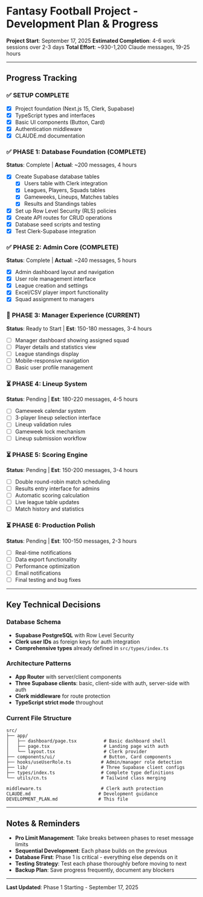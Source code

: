 # Fantasy Football Project - Development Plan & Progress

**Project Start**: September 17, 2025
**Estimated Completion**: 4-6 work sessions over 2-3 days
**Total Effort**: ~930-1,200 Claude messages, 19-25 hours

---

## Progress Tracking

### ✅ **SETUP COMPLETE**
- [x] Project foundation (Next.js 15, Clerk, Supabase)
- [x] TypeScript types and interfaces
- [x] Basic UI components (Button, Card)
- [x] Authentication middleware
- [x] CLAUDE.md documentation

### ✅ **PHASE 1: Database Foundation** (COMPLETE)
**Status**: Complete | **Actual**: ~200 messages, 4 hours

- [x] Create Supabase database tables
  - [x] Users table with Clerk integration
  - [x] Leagues, Players, Squads tables
  - [x] Gameweeks, Lineups, Matches tables
  - [x] Results and Standings tables
- [x] Set up Row Level Security (RLS) policies
- [x] Create API routes for CRUD operations
- [x] Database seed scripts and testing
- [x] Test Clerk-Supabase integration

### ✅ **PHASE 2: Admin Core** (COMPLETE)
**Status**: Complete | **Actual**: ~240 messages, 5 hours

- [x] Admin dashboard layout and navigation
- [x] User role management interface
- [x] League creation and settings
- [x] Excel/CSV player import functionality
- [x] Squad assignment to managers

### 🔄 **PHASE 3: Manager Experience** (CURRENT)
**Status**: Ready to Start | **Est**: 150-180 messages, 3-4 hours

- [ ] Manager dashboard showing assigned squad
- [ ] Player details and statistics view
- [ ] League standings display
- [ ] Mobile-responsive navigation
- [ ] Basic user profile management

### ⏳ **PHASE 4: Lineup System**
**Status**: Pending | **Est**: 180-220 messages, 4-5 hours

- [ ] Gameweek calendar system
- [ ] 3-player lineup selection interface
- [ ] Lineup validation rules
- [ ] Gameweek lock mechanism
- [ ] Lineup submission workflow

### ⏳ **PHASE 5: Scoring Engine**
**Status**: Pending | **Est**: 150-200 messages, 3-4 hours

- [ ] Double round-robin match scheduling
- [ ] Results entry interface for admins
- [ ] Automatic scoring calculation
- [ ] Live league table updates
- [ ] Match history and statistics

### ⏳ **PHASE 6: Production Polish**
**Status**: Pending | **Est**: 100-150 messages, 2-3 hours

- [ ] Real-time notifications
- [ ] Data export functionality
- [ ] Performance optimization
- [ ] Email notifications
- [ ] Final testing and bug fixes

---

## Key Technical Decisions

### Database Schema
- **Supabase PostgreSQL** with Row Level Security
- **Clerk user IDs** as foreign keys for auth integration
- **Comprehensive types** already defined in `src/types/index.ts`

### Architecture Patterns
- **App Router** with server/client components
- **Three Supabase clients**: basic, client-side with auth, server-side with auth
- **Clerk middleware** for route protection
- **TypeScript strict mode** throughout

### Current File Structure
```
src/
├── app/
│   ├── dashboard/page.tsx          # Basic dashboard shell
│   ├── page.tsx                    # Landing page with auth
│   └── layout.tsx                  # Clerk provider
├── components/ui/                  # Button, Card components
├── hooks/useUserRole.ts           # Admin/manager role detection
├── lib/                           # Three Supabase client configs
├── types/index.ts                 # Complete type definitions
└── utils/cn.ts                    # Tailwind class merging

middleware.ts                      # Clerk auth protection
CLAUDE.md                         # Development guidance
DEVELOPMENT_PLAN.md               # This file
```

---

## Notes & Reminders

- **Pro Limit Management**: Take breaks between phases to reset message limits
- **Sequential Development**: Each phase builds on the previous
- **Database First**: Phase 1 is critical - everything else depends on it
- **Testing Strategy**: Test each phase thoroughly before moving to next
- **Backup Plan**: Save progress frequently, document any blockers

---

**Last Updated**: Phase 1 Starting - September 17, 2025